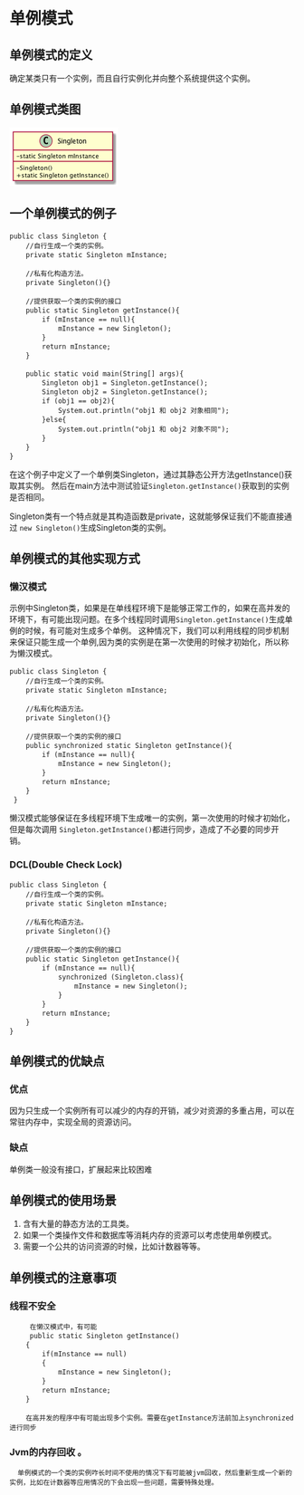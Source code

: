 # 单例模式

## 单例模式的定义

确定某类只有一个实例，而且自行实例化并向整个系统提供这个实例。

## 单例模式类图

![](./res/singlethon.png)

## 一个单例模式的例子 

```
public class Singleton {
    //自行生成一个类的实例。
    private static Singleton mInstance;

    //私有化构造方法。
    private Singleton(){}

    //提供获取一个类的实例的接口
    public static Singleton getInstance(){
        if (mInstance == null){
            mInstance = new Singleton();
        }
        return mInstance;
    }

    public static void main(String[] args){
        Singleton obj1 = Singleton.getInstance();
        Singleton obj2 = Singleton.getInstance();
        if (obj1 == obj2){
            System.out.println("obj1 和 obj2 对象相同");
        }else{
            System.out.println("obj1 和 obj2 对象不同");
        }
    }
}
```

在这个例子中定义了一个单例类Singleton，通过其静态公开方法getInstance()获取其实例。
然后在main方法中测试验证`Singleton.getInstance()`获取到的实例是否相同。

Singleton类有一个特点就是其构造函数是private，这就能够保证我们不能直接通过 `new Singleton()`生成Singleton类的实例。

## 单例模式的其他实现方式

### 懒汉模式

示例中Singleton类，如果是在单线程环境下是能够正常工作的，如果在高并发的环境下，有可能出现问题。在多个线程同时调用`Singleton.getInstance()`生成单例的时候，有可能对生成多个单例。
这种情况下，我们可以利用线程的同步机制来保证只能生成一个单例,因为类的实例是在第一次使用的时候才初始化，所以称为懒汉模式。

```
public class Singleton {
    //自行生成一个类的实例。
    private static Singleton mInstance;

    //私有化构造方法。
    private Singleton(){}

    //提供获取一个类的实例的接口
    public synchronized static Singleton getInstance(){
        if (mInstance == null){
            mInstance = new Singleton();
        }
        return mInstance;
    }
 }
 ```

懒汉模式能够保证在多线程环境下生成唯一的实例，第一次使用的时候才初始化，但是每次调用 `Singleton.getInstance()`都进行同步，造成了不必要的同步开销。

### DCL(Double Check Lock)



```
public class Singleton {
    //自行生成一个类的实例。
    private static Singleton mInstance;

    //私有化构造方法。
    private Singleton(){}

    //提供获取一个类的实例的接口
    public static Singleton getInstance(){
        if (mInstance == null){
            synchronized (Singleton.class){
                mInstance = new Singleton();
            }
        }
        return mInstance;
    }
}
```


## 单例模式的优缺点

### 优点

   因为只生成一个实例所有可以减少的内存的开销，减少对资源的多重占用，可以在常驻内存中，实现全局的资源访问。

### 缺点

   单例类一般没有接口，扩展起来比较困难

## 单例模式的使用场景

 1. 含有大量的静态方法的工具类。
 2. 如果一个类操作文件和数据库等消耗内存的资源可以考虑使用单例模式。
 3. 需要一个公共的访问资源的时候，比如计数器等等。

## 单例模式的注意事项

### 线程不安全

         在懒汉模式中，有可能
         public static Singleton getInstance()
   		{
	   		if(mInstance == null)
	   		{
	   			mInstance = new Singleton();
	   		}
   			return mInstance;
   		}

   		在高并发的程序中有可能出现多个实例。需要在getInstance方法前加上synchronized进行同步

### Jvm的内存回收 。
      
      单例模式的一个类的实例咋长时间不使用的情况下有可能被jvm回收，然后重新生成一个新的实例，比如在计数器等应用情况的下会出现一些问题，需要特殊处理。


